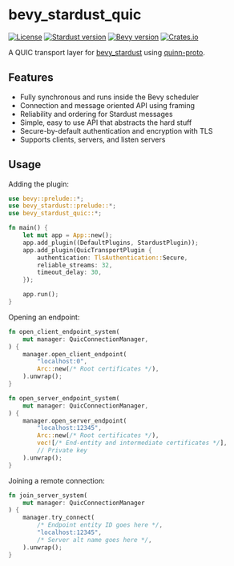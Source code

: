 # bevy_stardust_quic

[![License](https://img.shields.io/badge/license-MIT_or_Apache_2.0-green?color=green)](./)
[![Stardust version](https://img.shields.io/badge/bevy__stardust-0.3-blue?color=blue)](https://crates.io/crates/bevy_stardust)
[![Bevy version](https://img.shields.io/badge/bevy-0.12-blue?color=blue)](https://bevyengine.org/)
[![Crates.io](https://img.shields.io/crates/v/bevy_stardust_quic)](https://crates.io/crates/bevy_stardust_quic)

A QUIC transport layer for [bevy_stardust](https://crates.io/crates/bevy_stardust) using [quinn-proto](https://github.com/quinn-rs/quinn).

## Features
- Fully synchronous and runs inside the Bevy scheduler
- Connection and message oriented API using framing
- Reliability and ordering for Stardust messages
- Simple, easy to use API that abstracts the hard stuff
- Secure-by-default authentication and encryption with TLS
- Supports clients, servers, and listen servers

## Usage
Adding the plugin:
```rust
use bevy::prelude::*;
use bevy_stardust::prelude::*;
use bevy_stardust_quic::*;

fn main() {
    let mut app = App::new();
    app.add_plugin((DefaultPlugins, StardustPlugin));
    app.add_plugin(QuicTransportPlugin {
        authentication: TlsAuthentication::Secure,
        reliable_streams: 32,
        timeout_delay: 30,
    });

    app.run();
}
```

Opening an endpoint:
```rust
fn open_client_endpoint_system(
    mut manager: QuicConnectionManager,
) {
    manager.open_client_endpoint(
        "localhost:0",
        Arc::new(/* Root certificates */),
    ).unwrap();
}

fn open_server_endpoint_system(
    mut manager: QuicConnectionManager,
) {
    manager.open_server_endpoint(
        "localhost:12345",
        Arc::new(/* Root certificates */),
        vec![/* End-entity and intermediate certificates */],
        // Private key
    ).unwrap();
}
```

Joining a remote connection:
```rust
fn join_server_system(
    mut manager: QuicConnectionManager
) {
    manager.try_connect(
        /* Endpoint entity ID goes here */,
        "localhost:12345",
        /* Server alt name goes here */,
    ).unwrap();
}
```